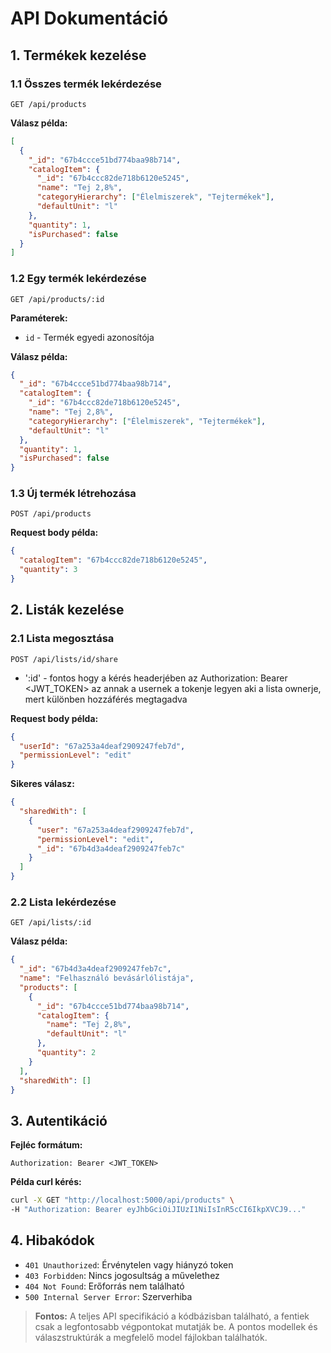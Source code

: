 # API Dokumentáció

## 1. Termékek kezelése

### 1.1 Összes termék lekérdezése
```http
GET /api/products
```

**Válasz példa:**
```json
[
  {
    "_id": "67b4ccce51bd774baa98b714",
    "catalogItem": {
      "_id": "67b4ccc82de718b6120e5245",
      "name": "Tej 2,8%",
      "categoryHierarchy": ["Élelmiszerek", "Tejtermékek"],
      "defaultUnit": "l"
    },
    "quantity": 1,
    "isPurchased": false
  }
]
```

### 1.2 Egy termék lekérdezése
```http
GET /api/products/:id
```

**Paraméterek:**
- `id` - Termék egyedi azonosítója

**Válasz példa:**
```json
{
  "_id": "67b4ccce51bd774baa98b714",
  "catalogItem": {
    "_id": "67b4ccc82de718b6120e5245",
    "name": "Tej 2,8%",
    "categoryHierarchy": ["Élelmiszerek", "Tejtermékek"],
    "defaultUnit": "l"
  },
  "quantity": 1,
  "isPurchased": false
}
```

### 1.3 Új termék létrehozása
```http
POST /api/products
```

**Request body példa:**
```json
{
  "catalogItem": "67b4ccc82de718b6120e5245",
  "quantity": 3
}
```

## 2. Listák kezelése

### 2.1 Lista megosztása
```http
POST /api/lists/id/share
```
- ':id' -  fontos hogy a kérés headerjében az Authorization: Bearer <JWT_TOKEN> az annak a usernek a tokenje legyen aki a lista ownerje, mert különben hozzáférés megtagadva

**Request body példa:**
```json
{
  "userId": "67a253a4deaf2909247feb7d",
  "permissionLevel": "edit"
}
```

**Sikeres válasz:**
```json
{
  "sharedWith": [
    {
      "user": "67a253a4deaf2909247feb7d",
      "permissionLevel": "edit",
      "_id": "67b4d3a4deaf2909247feb7c"
    }
  ]
}
```

### 2.2 Lista lekérdezése
```http
GET /api/lists/:id
```

**Válasz példa:**
```json
{
  "_id": "67b4d3a4deaf2909247feb7c",
  "name": "Felhasználó bevásárlólistája",
  "products": [
    {
      "_id": "67b4ccce51bd774baa98b714",
      "catalogItem": {
        "name": "Tej 2,8%",
        "defaultUnit": "l"
      },
      "quantity": 2
    }
  ],
  "sharedWith": []
}
```

## 3. Autentikáció

**Fejléc formátum:**
```http
Authorization: Bearer <JWT_TOKEN>
```

**Példa curl kérés:**
```bash
curl -X GET "http://localhost:5000/api/products" \
-H "Authorization: Bearer eyJhbGciOiJIUzI1NiIsInR5cCI6IkpXVCJ9..."
```

## 4. Hibakódok
- `401 Unauthorized`: Érvénytelen vagy hiányzó token
- `403 Forbidden`: Nincs jogosultság a művelethez
- `404 Not Found`: Erőforrás nem található
- `500 Internal Server Error`: Szerverhiba

> **Fontos:** A teljes API specifikáció a kódbázisban található, a fentiek csak a legfontosabb végpontokat mutatják be. A pontos modellek és válaszstruktúrák a megfelelő model fájlokban találhatók.